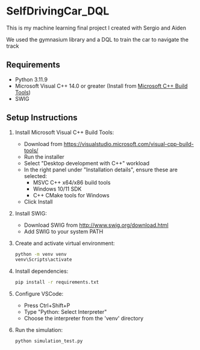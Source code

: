 # SelfDrivingCar_DQL

This is my machine learning final project I created with Sergio and Aiden

We used the gymnasium library and a DQL to train the car to navigate the track

## Requirements

- Python 3.11.9
- Microsoft Visual C++ 14.0 or greater (Install from [Microsoft C++ Build Tools](https://visualstudio.microsoft.com/visual-cpp-build-tools/))
- SWIG

## Setup Instructions

1. Install Microsoft Visual C++ Build Tools:
   - Download from https://visualstudio.microsoft.com/visual-cpp-build-tools/
   - Run the installer
   - Select "Desktop development with C++" workload
   - In the right panel under "Installation details", ensure these are selected:
     * MSVC C++ x64/x86 build tools
     * Windows 10/11 SDK
     * C++ CMake tools for Windows
   - Click Install

2. Install SWIG:
   - Download SWIG from http://www.swig.org/download.html
   - Add SWIG to your system PATH

2. Create and activate virtual environment:
   ```bash
   python -m venv venv
   venv\Scripts\activate
   ```

3. Install dependencies:
   ```bash
   pip install -r requirements.txt
   ```

4. Configure VSCode:
   - Press Ctrl+Shift+P
   - Type "Python: Select Interpreter"
   - Choose the interpreter from the 'venv' directory

5. Run the simulation:
   ```bash
   python simulation_test.py
   ```
